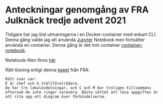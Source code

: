 # Anteckningar genomgång av FRA Julknäck tredje advent 2021

Tidigare har jag löst utmaningarna i en Docker-container med enbart CLI. Denna gång valde jag att använda [Jupyter](https://jupyter.org/) Notebook men fortsätter använda en container. Denna gång är det min container [container-notebook](https://github.com/reuteras/container-notebook).

Notebook-filen finns [här](fra-tredje-advent.ipynb).

Rätt lösning enligt denna [tweet](https://twitter.com/FRAdioanstalt/status/1472930703931322369) från FRA:

    Rätt svar var:
    E är chef och G ställföreträdare.
    De har tre lokalavdelningar, och C och M bor troligen tillsammans eftersom de inte ringer varandra. Bästa sättet att lösa uppgiften är att rita upp ett diagram över förbindelserna.
